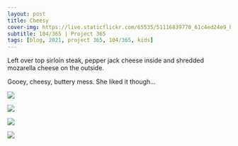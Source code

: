 ```yaml
---
layout: post
title: Cheesy
cover-img: https://live.staticflickr.com/65535/51116839770_61c4ed24e9_h.jpg
subtitle: 104/365 | Project 365
tags: [blog, 2021, project 365, 104/365, kids]
---
```

<style>
  .intro-header.big-img {
    background-position:center 
  }
</style>
Left over top sirloin steak, pepper jack cheese inside and shredded mozarella cheese on the outside.

Gooey, cheesy, buttery mess. She liked it though...
<p class="post-img-wrap">
  <img src="https://live.staticflickr.com/65535/51116839770_61c4ed24e9_h.jpg">
</p>
<p class="post-img-wrap">
  <img src="https://live.staticflickr.com/65535/51115954348_393716f388_h.jpg">
</p>
<p class="post-img-wrap">
  <img src="https://live.staticflickr.com/65535/51116839955_5cfe95667c_h.jpg">
</p>
<p class="post-img-wrap">
  <img src="https://live.staticflickr.com/65535/51116567646_70f9dd2200_h.jpg">
</p>
